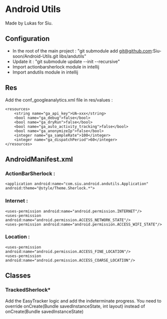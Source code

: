Android Utils
==============

Made by Lukas for Siu.


Configuration
--------------

*	In the root of the main project : "git submodule add git@github.com:Siu-soon/Android-Utils.git libs/andutils"
*	Update it : "git submodule update --init --recursive"
*	Import actionbarsherlock module in intellij
*	Import andutils module in intellij


Res
-------------

Add the conf_googleanalytics.xml file in res/values :

	<resources>
		<string name="ga_api_key">UA–xxx</string>
		<bool name="ga_debug">false</bool>
		<bool name="ga_dryRun">false</bool>
		<bool name="ga_auto_activity_tracking">false</bool>
		<bool name="ga_anonymizeIp">false</bool>
		<integer name="ga_sampleRate">100</integer>
		<integer name="ga_dispatchPeriod">60</integer>
	</resources>




AndroidManifest.xml
--------------------

### ActionBarSherlock :

	<application android:name="com.siu.android.andutils.Application" android:theme="@style/Theme.Sherlock.*">


### Internet :

	<uses-permission android:name="android.permission.INTERNET"/>
	<uses-permission android:name="android.permission.ACCESS_NETWORK_STATE"/>
	<uses-permission android:name="android.permission.ACCESS_WIFI_STATE"/>


### Location :

	<uses-permission android:name="android.permission.ACCESS_FINE_LOCATION"/>
	<uses-permission android:name="android.permission.ACCESS_COARSE_LOCATION"/>


Classes
--------

### TrackedSherlock*

Add the EasyTracker logic and add the indeterminate progress.
You need to override onCreate(Bundle savedInstanceState, int layout) instead of onCreate(Bundle savedInstanceState)